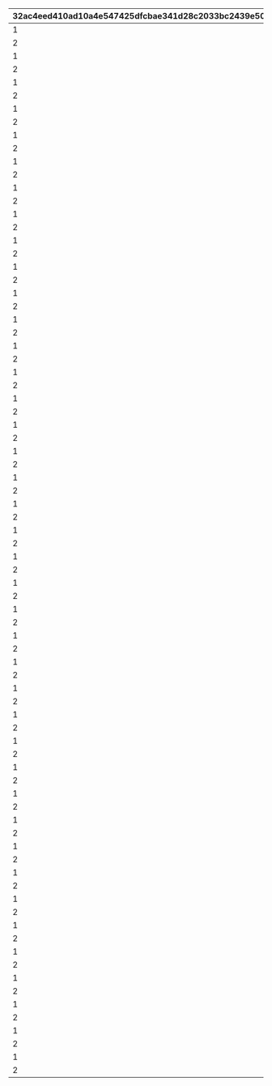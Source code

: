 |32ac4eed410ad10a4e547425dfcbae341d28c2033bc2439e5079fe4b52df9e0e|b131ecca08d7a7b7aeb6a678f9574536ecf4748250f97c0cb622114d4f21f547|e6110b2cb7cf22d20690e43d60c1281ce1947ebd5684f34e8ff2ef9d3aaa8bdc|f11c809bf76163464bdcc4ea4d91db822dcffb4087f91708f7a66ca89fedff34|7f60283fc600bc2cd521ed540a2c7f5aecf27d331908a79d54ebcb98363c1dfd|bec30e90b80b64ad1b821aa239473560f5a6ba398a59d452c1a7e2a9e4c14d77|fbda3ee46c4c45d29f7110f4511c722ee4bf9145c5f95befdab395cc1af83d5f|687ba09430182968fa7beaf017c74dd2fec457e0e460748b400be6ed6dbc50c0|aba667a956c4cbf226a1067811dd3ded80842e10420a52fce2e7f6b721d62223|d514386c59283e2586e237e7333338f89dd8d7bc8dce03903689d95df83a5b61|d276ef70f86ce13b7db04f313757bbb46d6701cfd9cbed98a437a5912c482782|81da84fa54678bc8c6842d72e54cc420049d89145df26b7c1bb57ca7520e3184|eeaf49e26604995caa18116131c5fe423b053d99d5a1513fdcb4b1084d5bba3b|
| --- | --- | --- | --- | --- | --- | --- | --- | --- | --- | --- | --- | --- |
|1|1|2018/03/19 11:59:00|2018/04/20 4:59:59|2|3|2018/03/14 12:00:00|bgm_M90|1|2018/03/21 5:00:00|1001|2018/03/18 11:59:00|0|
|2|1|2018/04/18 11:59:00|2018/05/22 4:59:59|2|4|2018/04/13 12:00:00|bgm_M97|1|2018/04/20 5:00:00|1002|2018/04/17 11:59:00|1001|
|1|1|2018/05/20 11:59:00|2018/06/21 4:59:59|2|5|2018/05/15 12:00:00|bgm_M104|1|2018/05/22 5:00:00|1003|2018/05/19 11:59:00|1002|
|2|1|2018/06/19 11:59:00|2018/07/21 4:59:59|2|6|2018/06/14 12:00:00|bgm_M115|1|2018/06/21 5:00:00|1004|2018/06/18 11:59:00|1003|
|1|1|2018/07/19 11:59:00|2018/08/22 4:59:59|2|7|2018/07/14 12:00:00|bgm_M119|1|2018/07/21 5:00:00|1005|2018/07/18 11:59:00|1004|
|2|1|2018/08/20 11:59:00|2018/09/21 4:59:59|2|8|2018/08/15 12:00:00|bgm_M132|1|2018/08/22 5:00:00|1006|2018/08/19 11:59:00|1005|
|1|1|2018/09/19 11:59:00|2018/10/22 4:59:59|2|9|2018/09/14 12:00:00|bgm_M139|1|2018/09/21 5:00:00|1007|2018/09/18 11:59:00|1006|
|2|1|2018/10/20 11:59:00|2018/11/22 4:59:59|2|10|2018/10/15 12:00:00|bgm_M166|1|2018/10/22 5:00:00|1008|2018/10/19 11:59:00|1007|
|1|1|2018/11/20 11:59:00|2018/12/22 4:59:59|2|11|2018/11/15 12:00:00|bgm_M175|1|2018/11/22 5:00:00|1009|2018/11/19 11:59:00|1008|
|2|1|2018/12/20 11:59:00|2019/01/23 4:59:59|2|12|2018/12/15 12:00:00|bgm_M181|1|2018/12/22 5:00:00|1010|2018/12/19 11:59:00|1009|
|1|1|2019/01/21 11:59:00|2019/02/20 4:59:59|2|1|2019/01/16 12:00:00|bgm_M186|1|2019/01/23 5:00:00|1011|2019/01/20 11:59:00|1010|
|2|1|2019/02/18 11:59:00|2019/03/23 4:59:59|2|2|2019/02/13 12:00:00|bgm_M205|1|2019/02/20 5:00:00|1012|2019/02/17 11:59:00|1011|
|1|1|2019/03/21 11:59:00|2019/04/22 4:59:59|2|3|2019/03/16 12:00:00|bgm_M90|1|2019/03/23 5:00:00|1013|2019/03/20 11:59:00|1012|
|2|1|2019/04/20 11:59:00|2019/05/23 4:59:59|2|4|2019/04/15 12:00:00|bgm_M97|1|2019/04/22 5:00:00|1014|2019/04/19 11:59:00|1013|
|1|1|2019/05/21 11:59:00|2019/06/22 4:59:59|2|5|2019/05/16 12:00:00|bgm_M104|1|2019/05/23 5:00:00|1015|2019/05/20 11:59:00|1014|
|2|1|2019/06/20 11:59:00|2019/07/23 4:59:59|2|6|2019/06/15 12:00:00|bgm_M115|1|2019/06/22 5:00:00|1016|2019/06/19 11:59:00|1015|
|1|1|2019/07/21 11:59:00|2019/08/23 4:59:59|2|7|2019/07/16 12:00:00|bgm_M119|1|2019/07/23 5:00:00|1017|2019/07/20 11:59:00|1016|
|2|1|2019/08/21 11:59:00|2019/09/23 4:59:59|2|8|2019/08/16 12:00:00|bgm_M132|1|2019/08/23 5:00:00|1018|2019/08/20 11:59:00|1017|
|1|1|2019/09/21 11:59:00|2019/10/25 4:59:59|2|9|2019/09/16 12:00:00|bgm_M139|1|2019/09/23 5:00:00|1019|2019/09/20 11:59:00|1018|
|2|1|2019/10/23 11:59:00|2019/11/24 4:59:59|2|10|2019/10/18 12:00:00|bgm_M166|1|2019/10/25 5:00:00|1020|2019/10/22 11:59:00|1019|
|1|1|2019/11/22 11:59:00|2019/12/25 4:59:59|2|11|2019/11/17 12:00:00|bgm_M175|1|2019/11/24 5:00:00|1021|2019/11/21 11:59:00|1020|
|2|1|2019/12/23 11:59:00|2020/01/25 4:59:59|2|12|2019/12/18 12:00:00|bgm_M181|1|2019/12/25 5:00:00|1022|2019/12/22 11:59:00|1021|
|1|1|2020/01/23 11:59:00|2020/02/23 4:59:59|2|1|2020/01/18 12:00:00|bgm_M186|1|2020/01/25 5:00:00|1023|2020/01/22 11:59:00|1022|
|2|1|2020/02/21 11:59:00|2020/03/25 4:59:59|2|2|2020/02/16 12:00:00|bgm_M205|1|2020/02/23 5:00:00|1024|2020/02/20 11:59:00|1023|
|1|1|2020/03/23 11:59:00|2020/04/25 4:59:59|2|3|2020/03/18 12:00:00|bgm_M90|1|2020/03/25 5:00:00|1025|2020/03/22 11:59:00|1024|
|2|1|2020/04/23 11:59:00|2020/05/26 4:59:59|2|4|2020/04/18 12:00:00|bgm_M97|1|2020/04/25 5:00:00|1026|2020/04/22 11:59:00|1025|
|1|1|2020/05/24 11:59:00|2020/06/25 4:59:59|2|5|2020/05/19 12:00:00|bgm_M104|1|2020/05/26 5:00:00|1027|2020/05/23 11:59:00|1026|
|2|1|2020/06/23 11:59:00|2020/07/26 4:59:59|2|6|2020/06/18 12:00:00|bgm_M115|1|2020/06/25 5:00:00|1028|2020/06/22 11:59:00|1027|
|1|1|2020/07/24 11:59:00|2020/08/26 4:59:59|2|7|2020/07/19 12:00:00|bgm_M119|1|2020/07/26 5:00:00|1029|2020/07/23 11:59:00|1028|
|2|1|2020/08/24 11:59:00|2020/09/25 4:59:59|2|8|2020/08/19 12:00:00|bgm_M132|1|2020/08/26 5:00:00|1030|2020/08/23 11:59:00|1029|
|1|1|2020/09/23 11:59:00|2020/10/26 4:59:59|2|9|2020/09/18 12:00:00|bgm_M139|1|2020/09/25 5:00:00|1031|2020/09/22 11:59:00|1030|
|2|1|2020/10/24 11:59:00|2020/11/25 4:59:59|2|10|2020/10/19 12:00:00|bgm_M166|1|2020/10/26 5:00:00|1032|2020/10/23 11:59:00|1031|
|1|1|2020/11/23 11:59:00|2020/12/26 4:59:59|2|11|2020/11/18 12:00:00|bgm_M175|1|2020/11/25 5:00:00|1033|2020/11/22 11:59:00|1032|
|2|1|2020/12/24 11:59:00|2021/01/26 4:59:59|2|12|2020/12/19 12:00:00|bgm_M181|1|2020/12/26 5:00:00|1034|2020/12/23 11:59:00|1033|
|1|1|2021/01/24 11:59:00|2021/02/23 4:59:59|2|1|2021/01/19 12:00:00|bgm_M186|1|2021/01/26 5:00:00|1035|2021/01/23 11:59:00|1034|
|2|1|2021/02/21 11:59:00|2021/03/26 4:59:59|2|2|2021/02/16 12:00:00|bgm_M205|1|2021/02/23 5:00:00|1036|2021/02/20 11:59:00|1035|
|1|1|2021/03/24 11:59:00|2021/04/25 4:59:59|2|3|2021/03/19 12:00:00|bgm_M90|1|2021/03/26 5:00:00|1037|2021/03/23 11:59:00|1036|
|2|1|2021/04/23 11:59:00|2021/05/26 4:59:59|2|4|2021/04/18 12:00:00|bgm_M97|1|2021/04/25 5:00:00|1038|2021/04/22 11:59:00|1037|
|1|1|2021/05/24 11:59:00|2021/06/25 4:59:59|2|5|2021/05/19 12:00:00|bgm_M104|1|2021/05/26 5:00:00|1039|2021/05/23 11:59:00|1038|
|2|1|2021/06/23 11:59:00|2021/07/26 4:59:59|2|6|2021/06/18 12:00:00|bgm_M115|1|2021/06/25 5:00:00|1040|2021/06/22 11:59:00|1039|
|1|1|2021/07/24 11:59:00|2021/08/26 4:59:59|2|7|2021/07/19 12:00:00|bgm_M119|1|2021/07/26 5:00:00|1041|2021/07/23 11:59:00|1040|
|2|1|2021/08/24 11:59:00|2021/09/25 4:59:59|2|8|2021/08/19 12:00:00|bgm_M132|1|2021/08/26 5:00:00|1042|2021/08/23 11:59:00|1041|
|1|1|2021/09/23 11:59:00|2021/10/26 4:59:59|2|9|2021/09/18 12:00:00|bgm_M139|1|2021/09/25 5:00:00|1043|2021/09/22 11:59:00|1042|
|2|1|2021/10/24 11:59:00|2021/11/25 4:59:59|2|10|2021/10/19 12:00:00|bgm_M166|1|2021/10/26 5:00:00|1044|2021/10/23 11:59:00|1043|
|1|1|2021/11/23 11:59:00|2021/12/26 4:59:59|2|11|2021/11/18 12:00:00|bgm_M175|1|2021/11/25 5:00:00|1045|2021/11/22 11:59:00|1044|
|2|1|2021/12/24 11:59:00|2022/01/26 4:59:59|2|12|2021/12/19 12:00:00|bgm_M181|1|2021/12/26 5:00:00|1046|2021/12/23 11:59:00|1045|
|1|1|2022/01/24 11:59:00|2022/02/23 4:59:59|2|1|2022/01/19 12:00:00|bgm_M186|1|2022/01/26 5:00:00|1047|2022/01/23 11:59:00|1046|
|2|1|2022/02/21 11:59:00|2022/03/26 4:59:59|2|2|2022/02/16 12:00:00|bgm_M205|1|2022/02/23 5:00:00|1048|2022/02/20 11:59:00|1047|
|1|1|2022/03/24 11:59:00|2022/04/25 4:59:59|2|3|2022/03/19 12:00:00|bgm_M90|1|2022/03/26 5:00:00|1049|2022/03/23 11:59:00|1048|
|2|1|2022/04/23 11:59:00|2022/05/26 4:59:59|2|4|2022/04/18 12:00:00|bgm_M97|1|2022/04/25 5:00:00|1050|2022/04/22 11:59:00|1049|
|1|1|2022/05/24 11:59:00|2022/06/25 4:59:59|2|5|2022/05/19 12:00:00|bgm_M104|1|2022/05/26 5:00:00|1051|2022/05/23 11:59:00|1050|
|2|1|2022/06/23 11:59:00|2022/07/26 4:59:59|2|6|2022/06/18 12:00:00|bgm_M115|1|2022/06/25 5:00:00|1052|2022/06/22 11:59:00|1051|
|1|1|2022/07/24 11:59:00|2022/08/26 4:59:59|2|7|2022/07/19 12:00:00|bgm_M119|1|2022/07/26 5:00:00|1053|2022/07/23 11:59:00|1052|
|2|1|2022/08/24 11:59:00|2022/09/25 4:59:59|2|8|2022/08/19 12:00:00|bgm_M132|1|2022/08/26 5:00:00|1054|2022/08/23 11:59:00|1053|
|1|1|2022/09/23 11:59:00|2022/10/26 4:59:59|2|9|2022/09/18 12:00:00|bgm_M139|1|2022/09/25 5:00:00|1055|2022/09/22 11:59:00|1054|
|2|1|2022/10/24 11:59:00|2022/11/25 4:59:59|2|10|2022/10/19 12:00:00|bgm_M166|1|2022/10/26 5:00:00|1056|2022/10/23 11:59:00|1055|
|1|1|2022/11/23 11:59:00|2022/12/26 4:59:59|2|11|2022/11/18 12:00:00|bgm_M175|1|2022/11/25 5:00:00|1057|2022/11/22 11:59:00|1056|
|2|1|2022/12/24 11:59:00|2023/01/26 4:59:59|2|12|2022/12/19 12:00:00|bgm_M181|1|2022/12/26 5:00:00|1058|2022/12/23 11:59:00|1057|
|1|1|2023/01/24 11:59:00|2023/02/23 4:59:59|2|1|2023/01/19 12:00:00|bgm_M186|1|2023/01/26 5:00:00|1059|2023/01/23 11:59:00|1058|
|2|1|2023/02/21 11:59:00|2023/03/26 4:59:59|2|2|2023/02/16 12:00:00|bgm_M205|1|2023/02/23 5:00:00|1060|2023/02/20 11:59:00|1059|
|1|1|2023/03/24 11:59:00|2023/04/26 4:59:59|2|3|2023/03/19 12:00:00|bgm_M90|1|2023/03/26 5:00:00|1061|2023/03/23 11:59:00|1060|
|2|1|2023/04/24 11:59:00|2023/05/26 4:59:59|2|4|2023/04/19 12:00:00|bgm_M97|1|2023/04/26 5:00:00|1063|2023/04/23 11:59:00|1061|
|1|1|2023/05/24 11:59:00|2023/06/25 4:59:59|2|5|2023/05/19 12:00:00|bgm_M104|1|2023/05/26 5:00:00|1064|2023/05/23 11:59:00|1063|
|2|1|2023/06/23 11:59:00|2023/07/26 4:59:59|2|6|2023/06/18 12:00:00|bgm_M115|1|2023/06/25 5:00:00|1065|2023/06/22 11:59:00|1064|
|1|1|2023/07/24 11:59:00|2023/08/26 4:59:59|2|7|2023/07/19 12:00:00|bgm_M119|1|2023/07/26 5:00:00|1066|2023/07/23 11:59:00|1065|
|2|1|2023/08/24 11:59:00|2023/09/25 4:59:59|2|8|2023/08/19 12:00:00|bgm_M132|1|2023/08/26 5:00:00|1067|2023/08/23 11:59:00|1066|
|1|1|2023/09/23 11:59:00|2023/10/26 4:59:59|2|9|2023/09/18 12:00:00|bgm_M139|1|2023/09/25 5:00:00|1068|2023/09/22 11:59:00|1067|
|2|1|2023/10/24 11:59:59|2023/11/25 4:59:59|2|10|2023/10/19 12:00:00|bgm_M166|1|2023/10/26 5:00:00|1069|2023/10/23 11:59:59|1068|
|1|1|2023/11/23 11:59:59|2023/12/26 4:59:59|2|11|2023/11/18 12:00:00|bgm_M175|1|2023/11/25 5:00:00|1070|2023/11/22 11:59:59|1069|
|2|1|2023/12/24 11:59:59|2024/01/26 4:59:59|2|12|2023/12/19 12:00:00|bgm_M181|1|2023/12/26 5:00:00|1071|2023/12/23 11:59:59|1070|
|1|1|2024/01/24 11:59:59|2024/02/24 4:59:59|2|1|2024/01/19 12:00:00|bgm_M186|1|2024/01/26 5:00:00|1072|2024/01/23 11:59:59|1071|
|2|1|2024/02/22 11:59:59|2024/03/26 4:59:59|2|2|2024/02/15 0:00:00|bgm_M205|1|2024/02/24 5:00:00|1073|2024/02/21 11:59:59|1072|
|1|1|2024/03/24 11:59:59|2024/04/25 4:59:59|2|3|2024/03/19 12:00:00|bgm_M90|1|2024/03/26 5:00:00|1074|2024/03/23 11:59:59|1073|
|2|1|2024/04/23 11:59:59|2024/05/26 4:59:59|2|4|2024/04/18 12:00:00|bgm_M97|1|2024/04/25 5:00:00|1075|2024/04/22 11:59:59|1074|
|1|1|2024/05/24 11:59:59|2024/06/25 4:59:59|2|5|2024/05/19 12:00:00|bgm_M104|1|2024/05/26 5:00:00|1076|2024/05/23 11:59:59|1075|
|2|1|2024/06/23 11:59:59|2024/07/26 4:59:59|2|6|2024/06/18 12:00:00|bgm_M115|1|2024/06/25 5:00:00|1077|2024/06/22 11:59:59|1076|
|1|1|2024/07/24 11:59:59|2024/08/26 4:59:59|2|7|2024/07/19 12:00:00|bgm_M119|1|2024/07/26 5:00:00|1078|2024/07/23 11:59:59|1077|
|2|1|2024/08/24 11:59:59|2024/09/25 4:59:59|2|8|2024/08/19 12:00:00|bgm_M132|1|2024/08/26 5:00:00|1079|2024/08/23 11:59:59|1078|
|1|1|2024/09/23 11:59:59|2024/10/26 4:59:59|2|9|2024/09/18 12:00:00|bgm_M139|1|2024/09/25 5:00:00|1080|2024/09/22 11:59:59|1079|
|2|1|2024/10/24 11:59:59|2024/11/25 4:59:59|2|10|2024/10/19 12:00:00|bgm_M166|1|2024/10/26 5:00:00|1081|2024/10/23 11:59:59|1080|